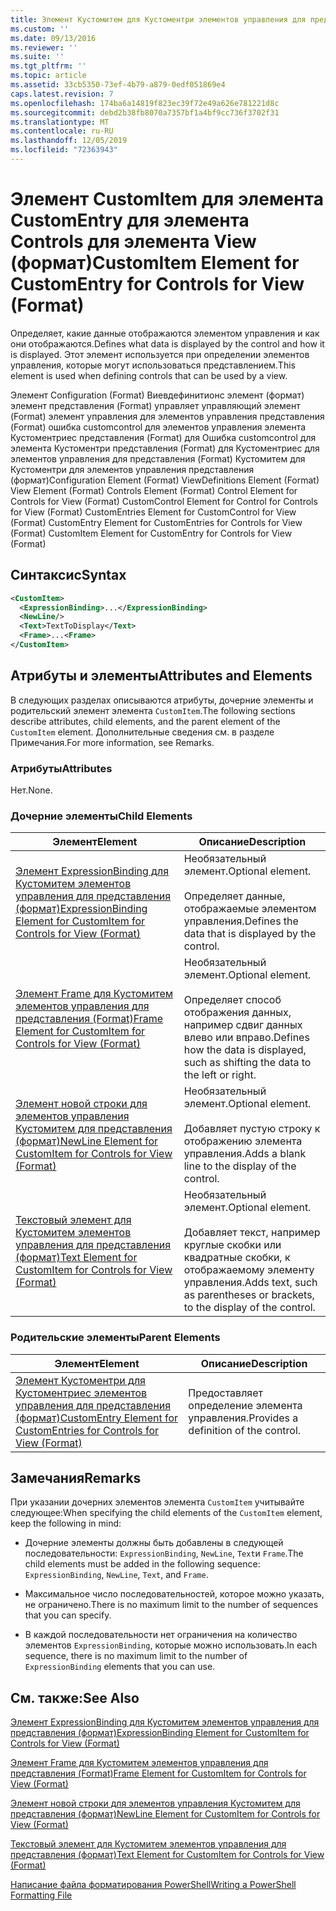 ```yaml
---
title: Элемент Кустомитем для Кустоментри элементов управления для представления (формат) | Документация Майкрософт
ms.custom: ''
ms.date: 09/13/2016
ms.reviewer: ''
ms.suite: ''
ms.tgt_pltfrm: ''
ms.topic: article
ms.assetid: 33cb5350-73ef-4b79-a879-0edf051869e4
caps.latest.revision: 7
ms.openlocfilehash: 174ba6a14819f823ec39f72e49a626e781221d8c
ms.sourcegitcommit: debd2b38fb8070a7357bf1a4bf9cc736f3702f31
ms.translationtype: MT
ms.contentlocale: ru-RU
ms.lasthandoff: 12/05/2019
ms.locfileid: "72363943"
---
```

# <a name="customitem-element-for-customentry-for-controls-for-view-format"></a><span data-ttu-id="c873c-102">Элемент CustomItem для элемента CustomEntry для элемента Controls для элемента View (формат)</span><span class="sxs-lookup"><span data-stu-id="c873c-102">CustomItem Element for CustomEntry for Controls for View (Format)</span></span>

<span data-ttu-id="c873c-103">Определяет, какие данные отображаются элементом управления и как они отображаются.</span><span class="sxs-lookup"><span data-stu-id="c873c-103">Defines what data is displayed by the control and how it is displayed.</span></span> <span data-ttu-id="c873c-104">Этот элемент используется при определении элементов управления, которые могут использоваться представлением.</span><span class="sxs-lookup"><span data-stu-id="c873c-104">This element is used when defining controls that can be used by a view.</span></span>

<span data-ttu-id="c873c-105">Элемент Configuration (Format) Виевдефинитионс элемент (формат) элемент представления (Format) управляет управляющий элемент (Format) элемент управления для элементов управления представления (Format) ошибка customcontrol для элементов управления элемента Кустоментриес представления (Format) для Ошибка customcontrol для элемента Кустоментри представления (Format) для Кустоментриес для элементов управления для представления (Format) Кустомитем для Кустоментри для элементов управления представления (формат)</span><span class="sxs-lookup"><span data-stu-id="c873c-105">Configuration Element (Format) ViewDefinitions Element (Format) View Element (Format) Controls Element (Format) Control Element for Controls for View (Format) CustomControl Element for Control for Controls for View (Format) CustomEntries Element for CustomControl for View (Format) CustomEntry Element for CustomEntries for Controls for View (Format) CustomItem Element for CustomEntry for Controls for View (Format)</span></span>

## <a name="syntax"></a><span data-ttu-id="c873c-106">Синтаксис</span><span class="sxs-lookup"><span data-stu-id="c873c-106">Syntax</span></span>

```xml
<CustomItem>
  <ExpressionBinding>...</ExpressionBinding>
  <NewLine/>
  <Text>TextToDisplay</Text>
  <Frame>...<Frame>
</CustomItem>
```

## <a name="attributes-and-elements"></a><span data-ttu-id="c873c-107">Атрибуты и элементы</span><span class="sxs-lookup"><span data-stu-id="c873c-107">Attributes and Elements</span></span>

<span data-ttu-id="c873c-108">В следующих разделах описываются атрибуты, дочерние элементы и родительский элемент элемента `CustomItem`.</span><span class="sxs-lookup"><span data-stu-id="c873c-108">The following sections describe attributes, child elements, and the parent element of the `CustomItem` element.</span></span> <span data-ttu-id="c873c-109">Дополнительные сведения см. в разделе Примечания.</span><span class="sxs-lookup"><span data-stu-id="c873c-109">For more information, see Remarks.</span></span>

### <a name="attributes"></a><span data-ttu-id="c873c-110">Атрибуты</span><span class="sxs-lookup"><span data-stu-id="c873c-110">Attributes</span></span>

<span data-ttu-id="c873c-111">Нет.</span><span class="sxs-lookup"><span data-stu-id="c873c-111">None.</span></span>

### <a name="child-elements"></a><span data-ttu-id="c873c-112">Дочерние элементы</span><span class="sxs-lookup"><span data-stu-id="c873c-112">Child Elements</span></span>

|<span data-ttu-id="c873c-113">Элемент</span><span class="sxs-lookup"><span data-stu-id="c873c-113">Element</span></span>|<span data-ttu-id="c873c-114">Описание</span><span class="sxs-lookup"><span data-stu-id="c873c-114">Description</span></span>|
|-------------|-----------------|
|[<span data-ttu-id="c873c-115">Элемент ExpressionBinding для Кустомитем элементов управления для представления (формат)</span><span class="sxs-lookup"><span data-stu-id="c873c-115">ExpressionBinding Element for CustomItem for Controls for View (Format)</span></span>](./expressionbinding-element-for-customitem-for-controls-for-view-format.md)|<span data-ttu-id="c873c-116">Необязательный элемент.</span><span class="sxs-lookup"><span data-stu-id="c873c-116">Optional element.</span></span><br /><br /> <span data-ttu-id="c873c-117">Определяет данные, отображаемые элементом управления.</span><span class="sxs-lookup"><span data-stu-id="c873c-117">Defines the data that is displayed by the control.</span></span>|
|[<span data-ttu-id="c873c-118">Элемент Frame для Кустомитем элементов управления для представления (Format)</span><span class="sxs-lookup"><span data-stu-id="c873c-118">Frame Element for CustomItem for Controls for View (Format)</span></span>](./frame-element-for-customitem-for-controls-for-view-format.md)|<span data-ttu-id="c873c-119">Необязательный элемент.</span><span class="sxs-lookup"><span data-stu-id="c873c-119">Optional element.</span></span><br /><br /> <span data-ttu-id="c873c-120">Определяет способ отображения данных, например сдвиг данных влево или вправо.</span><span class="sxs-lookup"><span data-stu-id="c873c-120">Defines how the data is displayed, such as shifting the data to the left or right.</span></span>|
|[<span data-ttu-id="c873c-121">Элемент новой строки для элементов управления Кустомитем для представления (формат)</span><span class="sxs-lookup"><span data-stu-id="c873c-121">NewLine Element for CustomItem for Controls for View (Format)</span></span>](./newline-element-for-customitem-for-controls-for-view-format.md)|<span data-ttu-id="c873c-122">Необязательный элемент.</span><span class="sxs-lookup"><span data-stu-id="c873c-122">Optional element.</span></span><br /><br /> <span data-ttu-id="c873c-123">Добавляет пустую строку к отображению элемента управления.</span><span class="sxs-lookup"><span data-stu-id="c873c-123">Adds a blank line to the display of the control.</span></span>|
|[<span data-ttu-id="c873c-124">Текстовый элемент для Кустомитем элементов управления для представления (формат)</span><span class="sxs-lookup"><span data-stu-id="c873c-124">Text Element for CustomItem for Controls for View (Format)</span></span>](./text-element-for-customitem-for-controls-for-view-format.md)|<span data-ttu-id="c873c-125">Необязательный элемент.</span><span class="sxs-lookup"><span data-stu-id="c873c-125">Optional element.</span></span><br /><br /> <span data-ttu-id="c873c-126">Добавляет текст, например круглые скобки или квадратные скобки, к отображаемому элементу управления.</span><span class="sxs-lookup"><span data-stu-id="c873c-126">Adds text, such as parentheses or brackets, to the display of the control.</span></span>|

### <a name="parent-elements"></a><span data-ttu-id="c873c-127">Родительские элементы</span><span class="sxs-lookup"><span data-stu-id="c873c-127">Parent Elements</span></span>

|<span data-ttu-id="c873c-128">Элемент</span><span class="sxs-lookup"><span data-stu-id="c873c-128">Element</span></span>|<span data-ttu-id="c873c-129">Описание</span><span class="sxs-lookup"><span data-stu-id="c873c-129">Description</span></span>|
|-------------|-----------------|
|[<span data-ttu-id="c873c-130">Элемент Кустоментри для Кустоментриес элементов управления для представления (формат)</span><span class="sxs-lookup"><span data-stu-id="c873c-130">CustomEntry Element for CustomEntries for Controls for View (Format)</span></span>](./customentry-element-for-customentries-for-controls-for-view-format.md)|<span data-ttu-id="c873c-131">Предоставляет определение элемента управления.</span><span class="sxs-lookup"><span data-stu-id="c873c-131">Provides a definition of the control.</span></span>|

## <a name="remarks"></a><span data-ttu-id="c873c-132">Замечания</span><span class="sxs-lookup"><span data-stu-id="c873c-132">Remarks</span></span>

<span data-ttu-id="c873c-133">При указании дочерних элементов элемента `CustomItem` учитывайте следующее:</span><span class="sxs-lookup"><span data-stu-id="c873c-133">When specifying the child elements of the `CustomItem` element, keep the following in mind:</span></span>

- <span data-ttu-id="c873c-134">Дочерние элементы должны быть добавлены в следующей последовательности: `ExpressionBinding`, `NewLine`, `Text`и `Frame`.</span><span class="sxs-lookup"><span data-stu-id="c873c-134">The child elements must be added in the following sequence: `ExpressionBinding`, `NewLine`, `Text`, and `Frame`.</span></span>

- <span data-ttu-id="c873c-135">Максимальное число последовательностей, которое можно указать, не ограничено.</span><span class="sxs-lookup"><span data-stu-id="c873c-135">There is no maximum limit to the number of sequences that you can specify.</span></span>

- <span data-ttu-id="c873c-136">В каждой последовательности нет ограничения на количество элементов `ExpressionBinding`, которые можно использовать.</span><span class="sxs-lookup"><span data-stu-id="c873c-136">In each sequence, there is no maximum limit to the number of `ExpressionBinding` elements that you can use.</span></span>

## <a name="see-also"></a><span data-ttu-id="c873c-137">См. также:</span><span class="sxs-lookup"><span data-stu-id="c873c-137">See Also</span></span>

[<span data-ttu-id="c873c-138">Элемент ExpressionBinding для Кустомитем элементов управления для представления (формат)</span><span class="sxs-lookup"><span data-stu-id="c873c-138">ExpressionBinding Element for CustomItem for Controls for View (Format)</span></span>](./expressionbinding-element-for-customitem-for-controls-for-view-format.md)

[<span data-ttu-id="c873c-139">Элемент Frame для Кустомитем элементов управления для представления (Format)</span><span class="sxs-lookup"><span data-stu-id="c873c-139">Frame Element for CustomItem for Controls for View (Format)</span></span>](./frame-element-for-customitem-for-controls-for-view-format.md)

[<span data-ttu-id="c873c-140">Элемент новой строки для элементов управления Кустомитем для представления (формат)</span><span class="sxs-lookup"><span data-stu-id="c873c-140">NewLine Element for CustomItem for Controls for View (Format)</span></span>](./newline-element-for-customitem-for-controls-for-view-format.md)

[<span data-ttu-id="c873c-141">Текстовый элемент для Кустомитем элементов управления для представления (формат)</span><span class="sxs-lookup"><span data-stu-id="c873c-141">Text Element for CustomItem for Controls for View (Format)</span></span>](./text-element-for-customitem-for-controls-for-view-format.md)

[<span data-ttu-id="c873c-142">Написание файла форматирования PowerShell</span><span class="sxs-lookup"><span data-stu-id="c873c-142">Writing a PowerShell Formatting File</span></span>](./writing-a-powershell-formatting-file.md)
